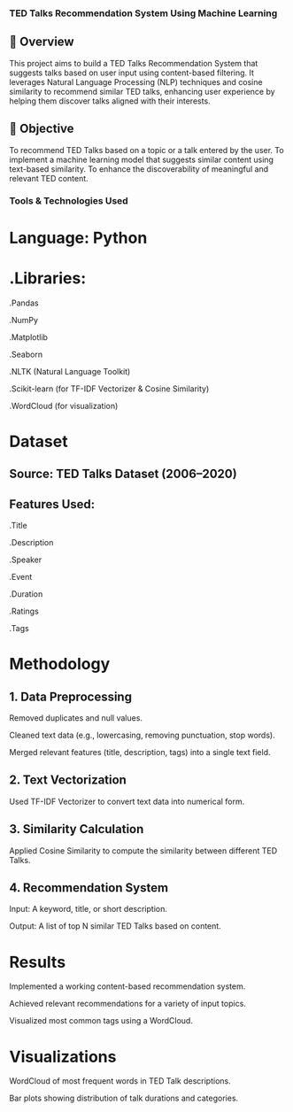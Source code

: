 ### TED Talks Recommendation System Using Machine Learning
## 📌  Overview
This project aims to build a TED Talks Recommendation System that suggests talks based on user input using content-based filtering. It leverages Natural Language Processing (NLP) techniques and cosine similarity to recommend similar TED talks, enhancing user experience by helping them discover talks aligned with their interests.

## 🎯 Objective
To recommend TED Talks based on a topic or a talk entered by the user.
To implement a machine learning model that suggests similar content using text-based similarity.
To enhance the discoverability of meaningful and relevant TED content.

### Tools & Technologies Used
# Language: Python
# .Libraries:

.Pandas

.NumPy

.Matplotlib

.Seaborn

.NLTK (Natural Language Toolkit)

.Scikit-learn (for TF-IDF Vectorizer & Cosine Similarity)

.WordCloud (for visualization)

# Dataset
## Source: TED Talks Dataset (2006–2020)

## Features Used:

.Title

.Description

.Speaker

.Event

.Duration

.Ratings

.Tags

# Methodology
## 1. Data Preprocessing
Removed duplicates and null values.

Cleaned text data (e.g., lowercasing, removing punctuation, stop words).

Merged relevant features (title, description, tags) into a single text field.

## 2. Text Vectorization
Used TF-IDF Vectorizer to convert text data into numerical form.

## 3. Similarity Calculation
Applied Cosine Similarity to compute the similarity between different TED Talks.

## 4. Recommendation System
Input: A keyword, title, or short description.

Output: A list of top N similar TED Talks based on content.

# Results
Implemented a working content-based recommendation system.

Achieved relevant recommendations for a variety of input topics.

Visualized most common tags using a WordCloud.

# Visualizations
WordCloud of most frequent words in TED Talk descriptions.

Bar plots showing distribution of talk durations and categories.







